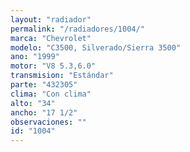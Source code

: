 ```yaml
---
layout: "radiador"
permalink: "/radiadores/1004/"
marca: "Chevrolet"
modelo: "C3500, Silverado/Sierra 3500"
ano: "1999"
motor: "V8 5.3,6.0"
transmision: "Estándar"
parte: "432305"
clima: "Con clima"
alto: "34"
ancho: "17 1/2"
observaciones: ""
id: "1004"
---
```


